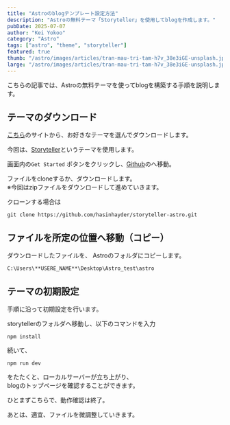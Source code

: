 ```yaml
---
title: "Astroのblogテンプレート設定方法"
description: "Astroの無料テーマ「Storyteller」を使用してblogを作成します。"
pubDate: 2025-07-07
author: "Kei Yokoo"
category: "Astro"
tags: ["astro", "theme", "storyteller"]
featured: true
thumb: "/astro/images/articles/tran-mau-tri-tam-h7v_38e3iGE-unsplash.jpg"
large: "/astro/images/articles/tran-mau-tri-tam-h7v_38e3iGE-unsplash.jpg"
---
```


こちらの記事では、Astroの無料テーマを使ってblogを構築する手順を説明します。


## テーマのダウンロード
[こちら](https://astro.build/themes/)のサイトから、お好きなテーマを選んでダウンロードします。

今回は、[Storyteller](https://astro.build/themes/details/storyteller/)というテーマを使用します。

画面内の`Get Started` ボタンをクリックし、[Github](https://github.com/hasinhayder/storyteller-astro)のへ移動。

ファイルをcloneするか、ダウンロードします。\
※今回はzipファイルをダウンロードして進めていきます。

クローンする場合は
```
git clone https://github.com/hasinhayder/storyteller-astro.git
```

## ファイルを所定の位置へ移動（コピー）

ダウンロードしたファイルを、
Astroのフォルダにコピーします。

```
C:\Users\**USERE_NAME**\Desktop\Astro_test\astro
```

## テーマの初期設定
手順に沿って初期設定を行います。

storytellerのフォルダへ移動し、以下のコマンドを入力

```
npm install
```

続いて、

```
npm run dev
```
をたたくと、ローカルサーバーが立ち上がり、\
blogのトップページを確認することができます。

ひとまずこちらで、動作確認は終了。

あとは、適宜、ファイルを微調整していきます。